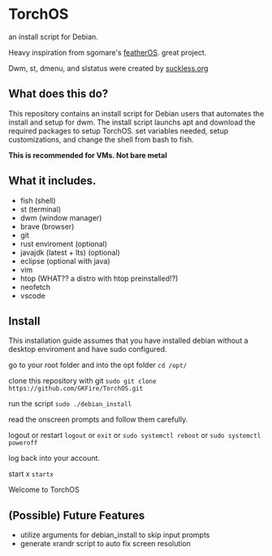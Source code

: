 # TorchOS
an install script for Debian.

Heavy inspiration from sgomare's [featherOS](https://github.com/sgomare/featherOS). great project.

Dwm, st, dmenu, and slstatus were created by [suckless.org](https://suckless.org)

What does this do?
----------
This repository contains an install script for Debian users that automates the install and setup for dwm. The install script launchs apt and download the required packages to setup TorchOS. set variables needed, setup customizations, and change the shell from bash to fish.
  
**This is recommended for VMs. Not bare metal**

What it includes.
----------
- fish (shell)
- st (terminal)
- dwm (window manager)
- brave (browser)
- git
- rust enviroment (optional)
- javajdk (latest + lts) (optional)
- eclipse (optional with java)
- vim
- htop (WHAT?? a distro with htop preinstalled!?)
- neofetch
- vscode

Install
---------
This installation guide assumes that you have installed debian without a desktop enviroment and have sudo configured.

go to your root folder and into the opt folder
`cd /opt/`

clone this repository with git
`sudo git clone https://github.com/GKFire/TorchOS.git`

run the script
`sudo ./debian_install`

read the onscreen prompts and follow them carefully.

logout or restart
`logout` or `exit` or `sudo systemctl reboot` or `sudo systemctl poweroff`

log back into your account.

start x
`startx`
  
Welcome to TorchOS

(Possible) Future Features
---------
- utilize arguments for debian_install to skip input prompts
- generate xrandr script to auto fix screen resolution
